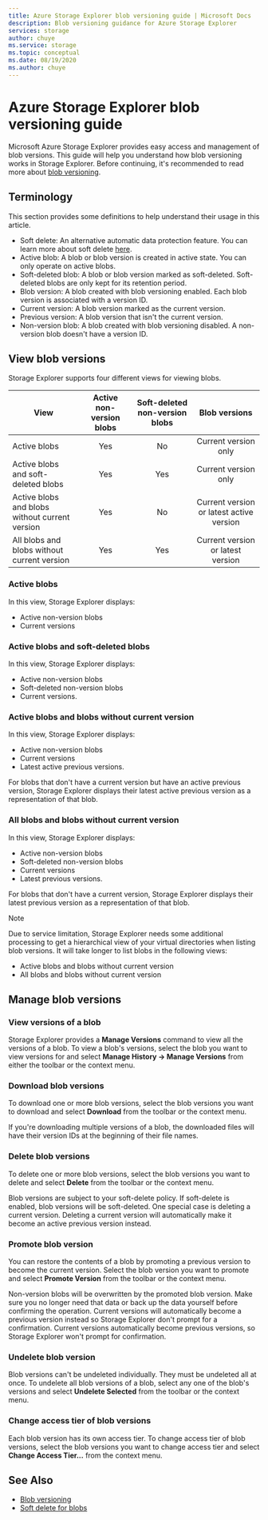 ```yaml
---
title: Azure Storage Explorer blob versioning guide | Microsoft Docs
description: Blob versioning guidance for Azure Storage Explorer
services: storage
author: chuye
ms.service: storage
ms.topic: conceptual
ms.date: 08/19/2020
ms.author: chuye
---
```


# Azure Storage Explorer blob versioning guide

Microsoft Azure Storage Explorer provides easy access and management of blob versions. This guide will help you understand how blob versioning works in Storage Explorer. Before continuing, it's recommended to read more about [blob versioning](https://docs.microsoft.com/azure/storage/blobs/versioning-overview).

## Terminology

This section provides some definitions to help understand their usage in this article.

- Soft delete: An alternative automatic data protection feature. You can learn more about soft delete [here](https://docs.microsoft.com/azure/storage/blobs/soft-delete-blob-overview).
- Active blob: A blob or blob version is created in active state. You can only operate on active blobs.
- Soft-deleted blob: A blob or blob version marked as soft-deleted. Soft-deleted blobs are only kept for its retention period.
- Blob version: A blob created with blob versioning enabled. Each blob version is associated with a version ID.
- Current version: A blob version marked as the current version.
- Previous version: A blob version that isn't the current version.
- Non-version blob: A blob created with blob versioning disabled. A non-version blob doesn't have a version ID.

## View blob versions

Storage Explorer supports four different views for viewing blobs.

| View | Active non-version blobs | Soft-deleted non-version blobs | Blob versions |
| ---- | :----------: | :-----------: | :------------------: |
| Active blobs | Yes | No | Current version only |
| Active blobs and soft-deleted blobs | Yes | Yes | Current version only |
| Active blobs and blobs without current version | Yes | No | Current version or latest active version |
| All blobs and blobs without current version | Yes | Yes | Current version or latest version |

### Active blobs

In this view, Storage Explorer displays:
- Active non-version blobs
- Current versions

### Active blobs and soft-deleted blobs

In this view, Storage Explorer displays:
- Active non-version blobs
- Soft-deleted non-version blobs
- Current versions.

### Active blobs and blobs without current version

In this view, Storage Explorer displays:
- Active non-version blobs
- Current versions
- Latest active previous versions. 

For blobs that don't have a current version but have an active previous version, Storage Explorer displays their latest active previous version as a representation of that blob.

### All blobs and blobs without current version

In this view, Storage Explorer displays: 
- Active non-version blobs
- Soft-deleted non-version blobs
- Current versions
- Latest previous versions. 

For blobs that don't have a current version, Storage Explorer displays their latest previous version as a representation of that blob.

> [!Note]
> Due to service limitation, Storage Explorer needs some additional processing to get a hierarchical view of your virtual directories when listing blob versions. It will take longer to list blobs in the following views:
> - Active blobs and blobs without current version
> - All blobs and blobs without current version

## Manage blob versions

### View versions of a blob

Storage Explorer provides a **Manage Versions** command to view all the versions of a blob. To view a blob's versions, select the blob you want to view versions for and select **Manage History &rarr; Manage Versions** from either the toolbar or the context menu.

### Download blob versions

To download one or more blob versions, select the blob versions you want to download and select **Download** from the toolbar or the context menu.

If you're downloading multiple versions of a blob, the downloaded files will have their version IDs at the beginning of their file names.

### Delete blob versions

To delete one or more blob versions, select the blob versions you want to delete and select **Delete** from the toolbar or the context menu.

Blob versions are subject to your soft-delete policy. If soft-delete is enabled, blob versions will be soft-deleted. One special case is deleting a current version. Deleting a current version will automatically make it become an active previous version instead.

### Promote blob version

You can restore the contents of a blob by promoting a previous version to become the current version. Select the blob version you want to promote and select **Promote Version** from the toolbar or the context menu.

Non-version blobs will be overwritten by the promoted blob version. Make sure you no longer need that data or back up the data yourself before confirming the operation. Current versions will automatically become a previous version instead so Storage Explorer don't prompt for a confirmation. Current versions automatically become previous versions, so Storage Explorer won't prompt for confirmation.

### Undelete blob version

Blob versions can't be undeleted individually. They must be undeleted all at once. To undelete all blob versions of a blob, select any one of the blob's versions and select **Undelete Selected** from the toolbar or the context menu.

### Change access tier of blob versions

Each blob version has its own access tier. To change access tier of blob versions, select the blob versions you want to change access tier and select **Change Access Tier...** from the context menu.

## See Also

* [Blob versioning](https://docs.microsoft.com/azure/storage/blobs/versioning-overview)
* [Soft delete for blobs](https://docs.microsoft.com/azure/storage/blobs/soft-delete-blob-overview)
